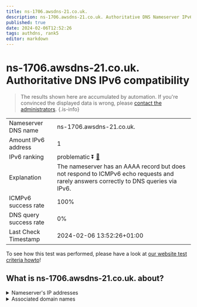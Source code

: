 ```yaml
---
title: ns-1706.awsdns-21.co.uk.
description: ns-1706.awsdns-21.co.uk. Authoritative DNS Nameserver IPv6 compatibility
published: true
date: 2024-02-06T12:52:26
tags: authdns, rank5
editor: markdown
---
```


# ns-1706.awsdns-21.co.uk. Authoritative DNS IPv6 compatibility

> The results shown here are accumulated by automation. If you're convinced the displayed data is wrong, please [contact the administrators](/howto/chat). 
{.is-info}




|   |   |
| - | - |
| Nameserver DNS name | ns-1706.awsdns-21.co.uk.
| Amount IPv6 address | 1
| IPv6 ranking | problematic :arrow_double_down: [🔗](/howto/ranking) |
| Explanation | The nameserver has an AAAA record but does not respond to ICMPv6 echo requests and rarely answers correctly to DNS queries via IPv6. |
| ICMPv6 success rate | 100%|
| DNS query success rate | 0% |
| Last Check Timestamp | 2024-02-06 13:52:26+01:00 |

To see how this test was performed, please have a look at [our website test criteria howto](/howto/testcriteria/authdns)!


## What is ns-1706.awsdns-21.co.uk. about?




<details>
<summary>Nameserver's IP addresses</summary>

2600:9000:5306:aa00::1

</details>



<details>
<summary>Associated domain names</summary>

www.hbomax.com

</details>
